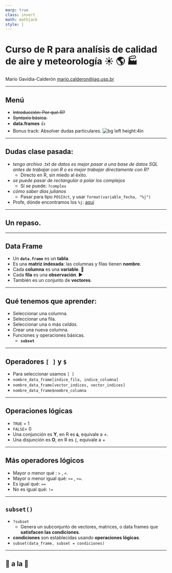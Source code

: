```yaml
---
marp: true
class: invert
math: mathjack
style: |
---
```


# Curso de R para analísis de calidad de aire y meteorología :sunny: :earth_americas: :factory: 

Mario Gavidia-Calderón
mario.calderon@iag.usp.br

---

## Menú

* ~~Introducción: Por qué R?~~
* ~~Syntaxis básica.~~
* **data.frames** :thumbsup:
* Bonus track: Absolver dudas particulares.
![bg left height:4in](https://scontent.fcgh22-1.fna.fbcdn.net/v/t1.6435-9/138517430_720584161924830_2292600382378387368_n.jpg?stp=cp0_dst-jpg_e15_p320x320_q65&_nc_cat=111&ccb=1-7&_nc_sid=3c63d6&_nc_ohc=O5UnrkYpuuIAX9BtCLF&_nc_ht=scontent.fcgh22-1.fna&oh=00_AfD7obht1ijFnPAGL3VtHLYzBZdt-LNhPfj-STKYXQ5ydA&oe=658309BA)
---
## Dudas clase pasada:

* _tengo archivo .txt de datos es mejor pasar a una base de datos SQL antes de trabajar con R o es mejor trabajar directamente con R?_
    * Directo en R, sin miedo al éxito.
* _se puede pasar de rectangular a polar los complejos_
    * Sí se puede: `?complex`
* _cómo saber días julianos_
    * Pasar para tipo `POSIXct`, y usar `format(variable_fecha, "%j")`
* Profe, dónde encontramos los `%j`: [aquí](https://www.programiz.com/python-programming/datetime/strptime)
---
## <!--fit--> Un repaso.

---
## Data Frame

* Un **`data.frame`** es un **tabla**.
* Es una **matriz indexada**: las columnas y filas tienen **nombre**.
* Cada **columna** es una **variable**. :arrow_down_small:
* Cada **fila** es una **observación**. :arrow_forward:
* También es un conjunto de **vectores**.
---

## Qué tenemos que aprender:

* Seleccionar una columna.
* Seleccionar una fila.
* Seleccionar una o más _celdas_.
* Crear una nueva columna.
* Funciones y operaciones básicas.
    * **`subset`**

---
## Operadores **`[ ]`** y **`$`**

* Para seleccionar usamos `[ ]`
* `nombre_data_frame[indice_fila, indice_columna]`
* `nombre_data_frame[vector_indices, vector_indices]`
* `nombre_data_frame$nombre_columna`

---
## Operaciones lógicas

* `TRUE` = 1
* `FALSE`= 0
* Una conjunción es **Y**, en R es **`&`**, equivale a $\times$.
* Una disjunción es **O**, en R es **`|`**, equivale a $+$
---

## Más operadores lógicos

* Mayor o menor qué : `>` , `<`.
* Mayor o menor igual qué: `>=` , `<=`.
* Es igual qué: `==`
* No es igual qué: `!=`

---
## `subset()`

* `?subset`
    * Genera un subconjunto de vectores, matrices, o data frames que **satisfacen las condiciones**.
* **condiciones** son establecidas usando **operaciones lógicas**.
* `subset(data_frame, subset = condiciones)`

---
## <!--fit--> :wave: a la :construction:
